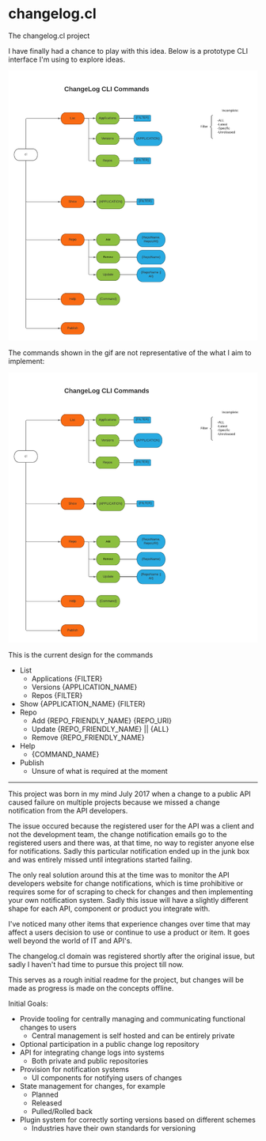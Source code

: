 # changelog.cl
The changelog.cl project

I have finally had a chance to play with this idea. Below is a prototype CLI interface I'm using to explore ideas.

![Image of Proto-CLI](https://github.com/vdrielc/changelog.cl/blob/master/assets/cl-cli-command-planning.cl.png)

The commands shown in the gif are not representative of the what I aim to implement:

![Image of Proto-CLI](https://github.com/vdrielc/changelog.cl/blob/master/assets/cl-cli-command-planning.cl.png)

This is the current design for the commands

- List
	- Applications {FILTER}
	- Versions {APPLICATION_NAME}
	- Repos {FILTER}
- Show {APPLICATION_NAME} {FILTER}
- Repo
	- Add {REPO_FRIENDLY_NAME} {REPO_URI}
	- Update {REPO_FRIENDLY_NAME} || {ALL}
	- Remove {REPO_FRIENDLY_NAME}
- Help
	- {COMMAND_NAME}
- Publish
	- Unsure of what is required at the moment

-------------------------------------------------------

This project was born in my mind July 2017 when a change to a public API caused failure on multiple projects because we missed a change notification from the API developers.

The issue occured because the registered user for the API was a client and not the development team, the change notification emails go to the registered users and there was, at that time, no way to register anyone else for notifications. Sadly this particular notification ended up in the junk box and was entirely missed until integrations started failing.

The only real solution around this at the time was to monitor the API developers website for change notifications, which is time prohibitive or requires some for of scraping to check for changes and then implementing your own notification system. Sadly this issue will have a slightly different shape for each API, component or product you integrate with.

I've noticed many other items that experience changes over time that may affect a users decision to use or continue to use a product or item. It goes well beyond the world of IT and API's.

The changelog.cl domain was registered shortly after the original issue, but sadly I haven't had time to pursue this project till now.

This serves as a rough initial readme for the project, but changes will be made as progress is made on the concepts offline.

Initial Goals:
- Provide tooling for centrally managing and communicating functional changes to users
	- Central management is self hosted and can be entirely private
- Optional participation in a public change log	repository
- API for integrating change logs into systems
	- Both private and public repositories
- Provision for notification systems
	- UI components for notifying users of changes
- State management for changes, for example
	- Planned
	- Released
	- Pulled/Rolled back
- Plugin system for correctly sorting versions based on different schemes
	- Industries have their own standards for versioning


